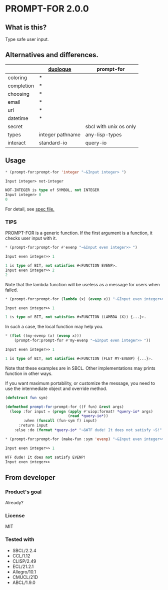 # PROMPT-FOR 2.0.0
## What is this?
Type safe user input.

## Alternatives and differences.

|            | [duologue]       | prompt-for             |
| ---        | ----------       | ----------             |
| coloring   | \*               |                        |
| completion | \*               |                        |
| choosing   | \*               |                        |
| email      | \*               |                        |
| url        | \*               |                        |
| datetime   | \*               |                        |
| secret     |                  | sbcl with unix os only |
| types      | integer pathname | any-lisp-types         |
| interact   | standard-io      | query-io               |

[duologue]: https://github.com/mmontone/duologue/

## Usage

```lisp
* (prompt-for:prompt-for 'integer "~&Input integer> ")

Input integer> not-integer

NOT-INTEGER is type of SYMBOL, not INTEGER
Input integer> 0
0
```
For detail, see [spec file.](spec/prompt-for.lisp)

### TIPS

PROMPT-FOR is a generic function.
If the first argument is a function, it checks user input with it.

```lisp
* (prompt-for:prompt-for #'evenp "~&Input even integer>> ")

Input even integer>> 1

1 is type of BIT, not satisfies #<FUNCTION EVENP>.
Input even integer>> 2
2
```

Note that the lambda function will be useless as a message for users when failed.

```lisp
* (prompt-for:prompt-for (lambda (x) (evenp x)) "~&Input even integer>> ")

Input even integer>> 1

1 is type of BIT, not satisfies #<FUNCTION (LAMBDA (X)) {...}>.
```

In such a case, the local function may help you.

```lisp
* (flet ((my-evenp (x) (evenp x)))
    (prompt-for:prompt-for #'my-evenp "~&Input even integer>> "))

Input even integer>> 1

1 is type of BIT, not satisfies #<FUNCTION (FLET MY-EVENP) {...}>.
```

Note that these examples are in SBCL.
Other implementations may prints function in other ways.

If you want maximum portability, or customize the message,
you need to use the intermediate object and override method.

```lisp
(defstruct fun sym)

(defmethod prompt-for:prompt-for ((f fun) &rest args)
  (loop :for input = (progn (apply #'uiop:format! *query-io* args)
                            (read *query-io*))
        :when (funcall (fun-sym f) input)
	  :return input
	:else :do (format *query-io* "~&WTF dude! It does not satisfy ~S!" (fun-sym f))))

* (prompt-for:prompt-for (make-fun :sym 'evenp) "~&Input even integer>> ")

Input even integer>> 1

WTF dude! It does not satisfy EVENP!
Input even integer>>
```

## From developer

### Product's goal
Already?
### License
MIT

### Tested with
* SBCL/2.2.4
* CCL/1.12
* CLISP/2.49
* ECL/21.2.1
* Allegro/10.1
* CMUCL/21D
* ABCL/1.9.0
